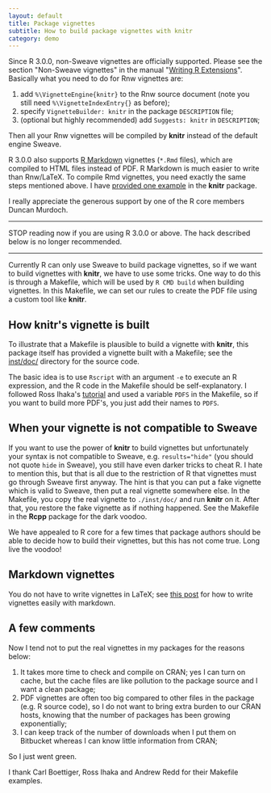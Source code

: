 ```yaml
---
layout: default
title: Package vignettes
subtitle: How to build package vignettes with knitr
category: demo
---
```


Since R 3.0.0, non-Sweave vignettes are officially supported. Please see the section "Non-Sweave vignettes" in the manual "[Writing R Extensions](http://cran.r-project.org/doc/manuals/r-devel/R-exts.html#Non_002dSweave-vignettes)". Basically what you need to do for Rnw vignettes are:

1. add `%\VignetteEngine{knitr}` to the Rnw source document (note you still need `%\VignetteIndexEntry{}` as before);
1. specify `VignetteBuilder: knitr` in the package `DESCRIPTION` file;
1. (optional but highly recommended) add `Suggests: knitr` in `DESCRIPTION`;

Then all your Rnw vignettes will be compiled by **knitr** instead of the default engine Sweave.

R 3.0.0 also supports [R Markdown](http://www.rstudio.com/ide/docs/authoring/using_markdown) vignettes (`*.Rmd` files), which are compiled to HTML files instead of PDF. R Markdown is much easier to write than Rnw/LaTeX. To compile Rmd vignettes, you need exactly the same steps mentioned above. I have [provided one example](https://github.com/yihui/knitr/blob/master/inst/doc/knitr-markdown.Rmd) in the **knitr** package.

I really appreciate the generous support by one of the R core members Duncan Murdoch.

---

STOP reading now if you are using R 3.0.0 or above. The hack described below is no longer recommended.

---

Currently R can only use Sweave to build package vignettes, so if we want to build vignettes with **knitr**, we have to use some tricks. One way to do this is through a Makefile, which will be used by `R CMD build` when building vignettes. In this Makefile, we can set our rules to create the PDF file using a custom tool like **knitr**.

## How knitr's vignette is built

To illustrate that a Makefile is plausible to build a vignette with **knitr**, this package itself has provided a vignette built with a Makefile; see the [inst/doc/](https://github.com/yihui/knitr/tree/master/inst/doc) directory for the source code.

The basic idea is to use `Rscript` with an argument `-e` to execute an R expression, and the R code in the Makefile should be self-explanatory. I followed Ross Ihaka's [tutorial](http://www.stat.auckland.ac.nz/~stat782/downloads/make-tutorial.pdf) and used a variable `PDFS` in the Makefile, so if you want to build more PDF's, you just add their names to `PDFS`.

## When your vignette is not compatible to Sweave

If you want to use the power of **knitr** to build vignettes but unfortunately your syntax is not compatible to Sweave, e.g. `results="hide"` (you should not quote `hide` in Sweave), you still have even darker tricks to cheat R. I hate to mention this, but that is all due to the restriction of R that vignettes must go through Sweave first anyway. The hint is that you can put a fake vignette which is valid to Sweave, then put a real vignette somewhere else. In the Makefile, you copy the real vignette to `./inst/doc/` and run **knitr** on it. After that, you restore the fake vignette as if nothing happened. See the Makefile in the **Rcpp** package for the dark voodoo.

We have appealed to R core for a few times that package authors should be able to decide how to build their vignettes, but this has not come true. Long live the voodoo!

## Markdown vignettes

You do not have to write vignettes in LaTeX; see [this post](/en/2012/09/r-package-markdown-vignettes/) for how to write vignettes easily with markdown.

## A few comments

Now I tend not to put the real vignettes in my packages for the reasons below:

1. It takes more time to check and compile on CRAN; yes I can turn on cache, but the cache files are like pollution to the package source and I want a clean package;
1. PDF vignettes are often too big compared to other files in the package (e.g. R source code), so I do not want to bring extra burden to our CRAN hosts, knowing that the number of packages has been growing exponentially;
1. I can keep track of the number of downloads when I put them on Bitbucket whereas I can know little information from CRAN;

So I just went green.

I thank Carl Boettiger, Ross Ihaka and Andrew Redd for their Makefile examples.
